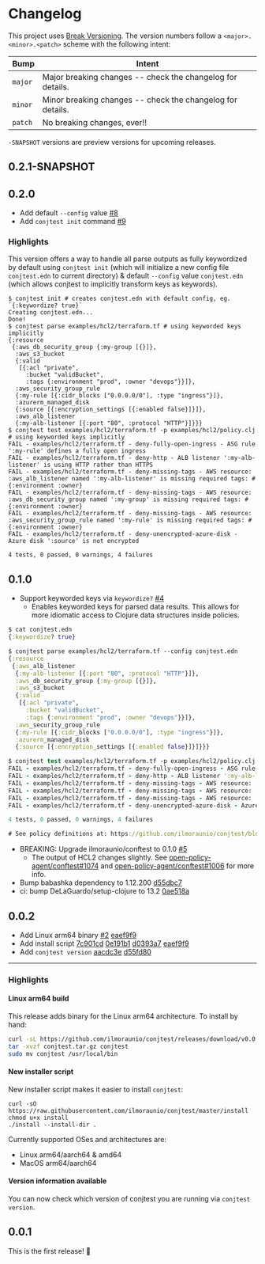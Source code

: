 # Changelog

This project uses [Break Versioning][breakver]. The version numbers follow a
`<major>.<minor>.<patch>` scheme with the following intent:

| Bump    | Intent                                                     |
| ------- | ---------------------------------------------------------- |
| `major` | Major breaking changes -- check the changelog for details. |
| `minor` | Minor breaking changes -- check the changelog for details. |
| `patch` | No breaking changes, ever!!                                |

`-SNAPSHOT` versions are preview versions for upcoming releases.

[breakver]: https://github.com/ptaoussanis/encore/blob/master/BREAK-VERSIONING.md

## 0.2.1-SNAPSHOT

## 0.2.0

- Add default `--config` value [#8](https://github.com/ilmoraunio/conjtest/pull/8)
- Add `conjtest init` command [#9](https://github.com/ilmoraunio/conjtest/pull/9)

### Highlights

This version offers a way to handle all parse outputs as fully keywordized by
default using `conjtest init` (which will initialize a new config file
`conjtest.edn` to current directory) & default `--config` value `conjtest.edn`
(which allows conjtest to implicitly transform keys as keywords).

```
$ conjtest init # creates conjtest.edn with default config, eg. `{:keywordize? true}`
Creating conjtest.edn...
Done!
$ conjtest parse examples/hcl2/terraform.tf # using keyworded keys implicitly
{:resource
 {:aws_db_security_group {:my-group [{}]},
  :aws_s3_bucket
  {:valid
   [{:acl "private",
     :bucket "validBucket",
     :tags {:environment "prod", :owner "devops"}}]},
  :aws_security_group_rule
  {:my-rule [{:cidr_blocks ["0.0.0.0/0"], :type "ingress"}]},
  :azurerm_managed_disk
  {:source [{:encryption_settings [{:enabled false}]}]},
  :aws_alb_listener
  {:my-alb-listener [{:port "80", :protocol "HTTP"}]}}}
$ conjtest test examples/hcl2/terraform.tf -p examples/hcl2/policy.clj # using keyworded keys implicitly
FAIL - examples/hcl2/terraform.tf - deny-fully-open-ingress - ASG rule ':my-rule' defines a fully open ingress
FAIL - examples/hcl2/terraform.tf - deny-http - ALB listener ':my-alb-listener' is using HTTP rather than HTTPS
FAIL - examples/hcl2/terraform.tf - deny-missing-tags - AWS resource: :aws_alb_listener named ':my-alb-listener' is missing required tags: #{:environment :owner}
FAIL - examples/hcl2/terraform.tf - deny-missing-tags - AWS resource: :aws_db_security_group named ':my-group' is missing required tags: #{:environment :owner}
FAIL - examples/hcl2/terraform.tf - deny-missing-tags - AWS resource: :aws_security_group_rule named ':my-rule' is missing required tags: #{:environment :owner}
FAIL - examples/hcl2/terraform.tf - deny-unencrypted-azure-disk - Azure disk ':source' is not encrypted

4 tests, 0 passed, 0 warnings, 4 failures
```

## 0.1.0

- Support keyworded keys via `keywordize?` [#4](https://github.com/ilmoraunio/conjtest/pull/4)
  - Enables keyworded keys for parsed data results. This allows for more
    idiomatic access to Clojure data structures inside policies.

```clojure
$ cat conjtest.edn
{:keywordize? true}

$ conjtest parse examples/hcl2/terraform.tf --config conjtest.edn
{:resource
 {:aws_alb_listener
  {:my-alb-listener [{:port "80", :protocol "HTTP"}]},
  :aws_db_security_group {:my-group [{}]},
  :aws_s3_bucket
  {:valid
   [{:acl "private",
     :bucket "validBucket",
     :tags {:environment "prod", :owner "devops"}}]},
  :aws_security_group_rule
  {:my-rule [{:cidr_blocks ["0.0.0.0/0"], :type "ingress"}]},
  :azurerm_managed_disk
  {:source [{:encryption_settings [{:enabled false}]}]}}}

$ conjtest test examples/hcl2/terraform.tf -p examples/hcl2/policy.clj --config conjtest.edn
FAIL - examples/hcl2/terraform.tf - deny-fully-open-ingress - ASG rule ':my-rule' defines a fully open ingress
FAIL - examples/hcl2/terraform.tf - deny-http - ALB listener ':my-alb-listener' is using HTTP rather than HTTPS
FAIL - examples/hcl2/terraform.tf - deny-missing-tags - AWS resource: :aws_alb_listener named ':my-alb-listener' is missing required tags: #{:environment :owner}
FAIL - examples/hcl2/terraform.tf - deny-missing-tags - AWS resource: :aws_db_security_group named ':my-group' is missing required tags: #{:environment :owner}
FAIL - examples/hcl2/terraform.tf - deny-missing-tags - AWS resource: :aws_security_group_rule named ':my-rule' is missing required tags: #{:environment :owner}
FAIL - examples/hcl2/terraform.tf - deny-unencrypted-azure-disk - Azure disk ':source' is not encrypted

4 tests, 0 passed, 0 warnings, 4 failures

# See policy definitions at: https://github.com/ilmoraunio/conjtest/blob/main/examples/hcl2/policy.clj
```

- BREAKING: Upgrade ilmoraunio/conftest to 0.1.0 [#5](https://github.com/ilmoraunio/conjtest/pull/5)
  - The output of HCL2 changes slightly. See [open-policy-agent/conftest#1074](https://github.com/open-policy-agent/conftest/pull/1074) and [open-policy-agent/conftest#1006](https://github.com/open-policy-agent/conftest/issues/1006) for more info.
- Bump babashka dependency to 1.12.200 [d55dbc7](https://github.com/ilmoraunio/conjtest/commit/d55dbc7d60dadc3a2cf1a5d8c58ae649eea58c24)
- ci: bump DeLaGuardo/setup-clojure to 13.2 [0ae518a](https://github.com/ilmoraunio/conjtest/commit/0ae518a7948a0aca76b83a88157f2754aa34cf8c)

## 0.0.2

- Add Linux arm64 binary [#2](https://github.com/ilmoraunio/conjtest/pull/2) [eaef9f9](https://github.com/ilmoraunio/conjtest/commit/eaef9f98888b179a16ec40dc3ac76ff55ea335ae)
- Add install script [7c901cd](https://github.com/ilmoraunio/conjtest/commit/7c901cd89f58acc265dc1b55c3667e77efe83cdc) [0e191b1](https://github.com/ilmoraunio/conjtest/commit/0e191b1eafa6800de5c4874786df169bdc0fe06e) [d0393a7](https://github.com/ilmoraunio/conjtest/commit/d0393a741e4ec24a4e9d4dd4f4960f787ec8503e) [eaef9f9](https://github.com/ilmoraunio/conjtest/commit/eaef9f98888b179a16ec40dc3ac76ff55ea335ae)
- Add `conjtest version` [aacdc3e](https://github.com/ilmoraunio/conjtest/commit/aacdc3e45d2cd54a658156accb885ca0ebcd90c1) [d55fd80](https://github.com/ilmoraunio/conjtest/commit/d55fd80a7fba0cda11a72c666b1bc8a235dfa28d)

---

### Highlights

#### Linux arm64 build

This release adds binary for the Linux arm64 architecture. To install by hand:

```bash
curl -sL https://github.com/ilmoraunio/conjtest/releases/download/v0.0.2/conjtest-0.0.2-linux-arm64.tar.gz -o conjtest.tar.gz
tar -xvzf conjtest.tar.gz conjtest
sudo mv conjtest /usr/local/bin
```

#### New installer script

New installer script makes it easier to install `conjtest`:

```
curl -sO https://raw.githubusercontent.com/ilmoraunio/conjtest/master/install
chmod u+x install
./install --install-dir .
```

Currently supported OSes and architectures are:
- Linux arm64/aarch64 & amd64
- MacOS arm64/aarch64

#### Version information available

You can now check which version of conjtest you are running via `conjtest
version`.

## 0.0.1

This is the first release! 🎉
